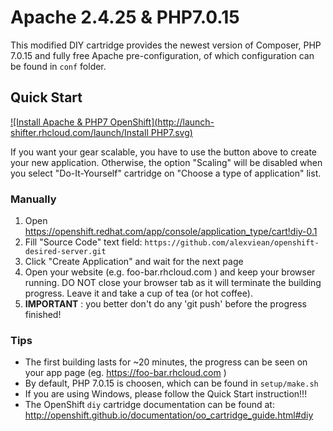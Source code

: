 # Apache 2.4.25 & PHP7.0.15

This modified DIY cartridge provides the newest version of Composer, PHP 7.0.15 and fully free Apache pre-configuration, of which configuration can be found in `conf` folder.

## Quick Start

[![Install Apache & PHP7 OpenShift](http://launch-shifter.rhcloud.com/launch/Install PHP7.svg)](https://openshift.redhat.com/app/console/application_type/custom?&cartridges[]=diy-0.1&initial_git_url=https://github.com/alexviean/openshift-desired-server.git&name=php)

If you want your gear scalable, you have to use the button above to create your new application. Otherwise, the option "Scaling" will be disabled when you select "Do-It-Yourself" cartridge on "Choose a type of application" list.

### Manually

1. Open https://openshift.redhat.com/app/console/application_type/cart!diy-0.1 
2. Fill "Source Code" text field: `https://github.com/alexviean/openshift-desired-server.git`
3. Click "Create Application" and wait for the next page
4. Open your website (e.g. foo-bar.rhcloud.com ) and keep your browser running. DO NOT close your browser tab as it will terminate the building progress. Leave it and take a cup of tea (or hot coffee).
5. **IMPORTANT** : you better don't do any 'git push' before the progress finished!

### Tips

* The first building lasts for ~20 minutes, the progress can be seen on your app page (eg. https://foo-bar.rhcloud.com )
* By default, PHP 7.0.15 is choosen, which can be found in `setup/make.sh`
* If you are using Windows, please follow the Quick Start instruction!!!
* The OpenShift `diy` cartridge documentation can be found at:
http://openshift.github.io/documentation/oo_cartridge_guide.html#diy
